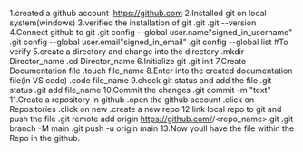 1.created a github account
    .https://github.com
2.Installed git on local system(windows)
3.verified the installation of git
    .git
    .git --version
4.Connect github to git
    .git config --global user.name"signed_in_username" 
    .git config --global user.email"signed_in_email"
    .git config --global list #To verify
5.create a directory and change into the directory
    .mkdir Director_name 
    .cd Director_name
6.Initialize git
    .git init
7.Create Documentation file
    .touch file_name
8.Enter into the created documentation file(in VS code)
    .code file_name
9.check git status and add the file
    .git status
    .git add file_name
10.Commit the changes
    .git commit -m "text"
11.Create a repository in github
    .open the github account
    .click on Repositories
    .click on new
    .create a new repo
12.link local repo to git and push the file
    .git remote add origin https://github.com/<username>/<repo_name>.git
    .git branch -M main
    .git push -u origin main
13.Now youll have the file within the Repo in the github.